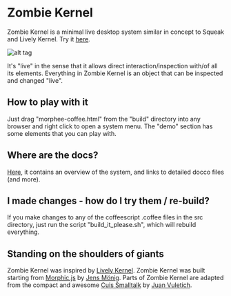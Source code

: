 Zombie Kernel
============

Zombie Kernel is a minimal live desktop system similar in concept to Squeak and Lively Kernel. Try it 
[here](http://davidedc.github.io/Zombie-Kernel/build/morphee-coffee.html).

![alt tag](https://raw.github.com/davidedc/Zombie-Kernel/master/docs/other/imgs/ZombieKernelScreenshot5thSept2013.png)

It's "live" in the sense that it allows direct interaction/inspection with/of all its elements. Everything in Zombie Kernel is an object that can be inspected and changed "live".

How to play with it
-------------------
Just drag "morphee-coffee.html" from the "build" directory into any browser and right click to open a system menu. The "demo" section has some elements that you can play with.

Where are the docs?
-------------------
[Here](http://davidedc.github.io/Zombie-Kernel/docs/index.html), it contains an overview of the system, and links to detailed docco files (and more).

I made changes - how do I try them / re-build?
---------------------------------------------
If you make changes to any of the coffeescript .coffee files in the src directory, just run the script "build_it_please.sh", which will rebuild everything.

Standing on the shoulders of giants
-----------------------------------
Zombie Kernel was inspired by [Lively Kernel](http://www.lively-kernel.org/).
Zombie Kernel was built starting from [Morphic.js](https://github.com/jmoenig/morphic.js) by [Jens Mönig](https://twitter.com/moenig).
Parts of Zombie Kernel are adapted from the compact and awesome [Cuis Smalltalk](http://www.jvuletich.org/Cuis/Index.html) by [Juan Vuletich](http://www.jvuletich.org/).
